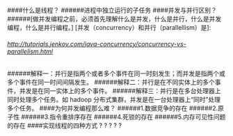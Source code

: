 ####什么是线程？
######进程中独立运行的子任务
####并发与并行区别？
######[做并发编程之前，必须首先理解什么是并发，什么是并行，什么是并发编程，什么是并行编程。]
[并发（concurrency）和并行（parallellism）是]:
###### http://tutorials.jenkov.com/java-concurrency/concurrency-vs-parallelism.html
######解释一：并行是指两个或者多个事件在同一时刻发生；而并发是指两个或多个事件在同一时间间隔发生。
######解释二：并行是在不同实体上的多个事件，并发是在同一实体上的多个事件。
######解释三：并行是在多台处理器上同时处理多个任务。如 hadoop 分布式集群，并发是在一台处理器上“同时”处理多个任务。
####为何并发编程那么难？
######1.数据竞争的存在 
######2.原子性 
######3.指令重排序存在 
######4.死锁的存在 
######5.内存可见性问题的存在
####实现线程的四种方式
 ? ? ? ? ?

